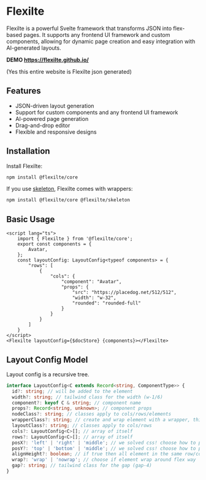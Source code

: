 # Flexilte

Flexilte is a powerful Svelte framework that transforms JSON into flex-based pages. It supports any frontend UI framework and custom components, allowing for dynamic page creation and easy integration with AI-generated layouts.

**DEMO https://flexilte.github.io/**

(Yes this entire website is Flexilte json generated)

## Features

- JSON-driven layout generation
- Support for custom components and any frontend UI framework
- AI-powered page generation
- Drag-and-drop editor
- Flexible and responsive designs

## Installation

Install Flexilte:

```bash
npm install @flexilte/core
```

If you use [skeleton](https://github.com/skeletonlabs/skeleton), Flexilte comes with wrappers:

```bash
npm install @flexilte/core @flexilte/skeleton
```

## Basic Usage

```svelte
<script lang="ts">
	import { Flexilte } from '@flexilte/core';
    export const components = {
        Avatar,
    };
    const layoutConfig: LayoutConfig<typeof components> = {
        "rows": [
            {
                "cols": {
                    "component": "Avatar",
                    "props": {
                        "src": "https://placedog.net/512/512",
                        "width": "w-32",
                        "rounded": "rounded-full"
                    }
                }
            }
        ]
    }
</script>
<Flexilte layoutConfig={$docStore} {components}></Flexilte>
```

## Layout Config Model

Layout config is a recursive tree.

```ts
interface LayoutConfig<C extends Record<string, ComponentType>> {
  id?: string; // will be added to the element
  width?: string; // tailwind class for the width (w-1/6)
  component?: keyof C & string; // component name
  props?: Record<string, unknown>; // component props
  nodeClass?: string; // classes apply to cols/rows/elements
  wrapperClass?: string; // create and wrap element with a wrapper, this is a short hand for components that doesn't like flex box
  layoutClass?: string; // classes apply to cols/rows
  cols?: LayoutConfig<C>[]; // array of itself
  rows?: LayoutConfig<C>[]; // array of itself
  posX?: 'left' | 'right' | 'middle'; // we solved css! choose how to position your element horizontally
  posY?: 'top' | 'bottom' | 'middle'; // we solved css! choose how to position your element vertically
  alignHeight?: boolean; // if true then all element in the same row/col will align at the bottom
  wrap?: 'wrap' | 'nowrap'; // choose if element wrap around flex way
  gap?: string; // tailwind class for the gap (gap-4)
}
```
